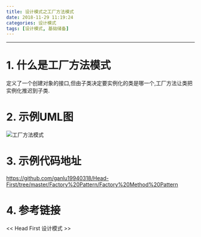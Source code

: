 ```yaml
---
title: 设计模式之工厂方法模式
date: 2018-11-29 11:19:24
categories: 设计模式
tags: [设计模式, 基础储备]
---
```


----

<!-- more -->

# 1. 什么是工厂方法模式

定义了一个创建对象的接口,但由子类决定要实例化的类是哪一个,工厂方法让类把实例化推迟到子类.

# 2. 示例UML图

![工厂方法模式](https://blogpictures-1257055754.cos.ap-guangzhou.myqcloud.com/TIM%E6%88%AA%E5%9B%BE20181129111545.png)

# 3. 示例代码地址

https://github.com/ganlu19940318/Head-First/tree/master/Factory%20Pattern/Factory%20Method%20Pattern

# 4. 参考链接

<< Head First 设计模式 >>
